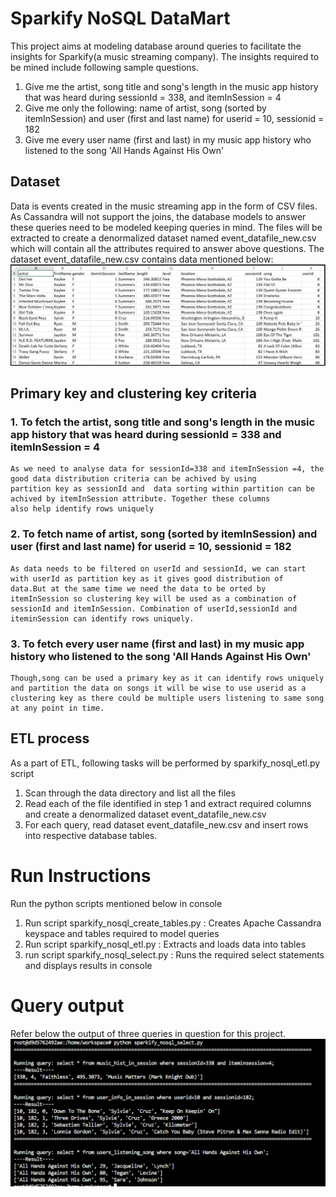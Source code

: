 # Sparkify NoSQL DataMart
This project aims at modeling database around queries to facilitate the insights for Sparkify(a music streaming company).
The insights required to be mined include following sample questions.
1. Give me the artist, song title and song's length in the music app history that was heard during sessionId = 338, and itemInSession = 4
2. Give me only the following: name of artist, song (sorted by itemInSession) and user (first and last name) for userid = 10, 
   sessionid = 182
3. Give me every user name (first and last) in my music app history who listened to the song 'All Hands Against His Own'

## Dataset
Data is events created in the music streaming app in the form of CSV files. As Cassandra will not support the joins, the database models to answer these queries need to be modeled keeping queries in mind. The files will be extracted to create a denormalized dataset named event_datafile_new.csv which will contain all the attributes required to answer above questions. The dataset event_datafile_new.csv contains data mentioned below:
![Sample events datafile](https://github.com/bhosalem/SparkifyNoSQLDataMart/blob/master/image_event_datafile_new.jpg)

## Primary key and clustering key criteria
### 1. To fetch the artist, song title and song's length in the music app history that was heard during sessionId = 338 and itemInSession         = 4
    As we need to analyse data for sessionId=338 and itemInSession =4, the good data distribution criteria can be achived by using
    partition key as sessionId and  data sorting within partition can be achived by itemInSession attribute. Together these columns
    also help identify rows uniquely
### 2. To fetch name of artist, song (sorted by itemInSession) and user (first and last name) for userid = 10, sessionid = 182
    As data needs to be filtered on userId and sessionId, we can start with userId as partition key as it gives good distribution of         data.But at the same time we need the data to be orted by itemInSession so clustering key will be used as a combination of               sessionId and itemInSession. Combination of userId,sessionId and iteminSession can identify rows uniquely.
### 3. To fetch every user name (first and last) in my music app history who listened to the song 'All Hands Against His Own'
    Though,song can be used a primary key as it can identify rows uniquely and partition the data on songs it will be wise to use userid as a clustering key as there could be multiple users listening to same song at any point in time.
 
 ## ETL process
 As a part of ETL, following tasks will be performed by sparkify_nosql_etl.py script
 1. Scan through the data directory and list all the files 
 2. Read each of the file identified in step 1 and extract required columns and create a denormalized dataset event_datafile_new.csv
 3. For each query, read dataset event_datafile_new.csv and insert rows into respective database tables.
 
# Run Instructions
Run the python scripts mentioned below in console
1. Run script sparkify_nosql_create_tables.py : Creates Apache Cassandra keyspace and tables required to model queries
2. Run script sparkify_nosql_etl.py : Extracts and loads data into tables
3. run script sparkify_nosql_select.py : Runs the required select statements and displays results in console

# Query output
Refer below the output of three queries in question for this project.
![select statement outputs](Select_queries_output.PNG)

        
